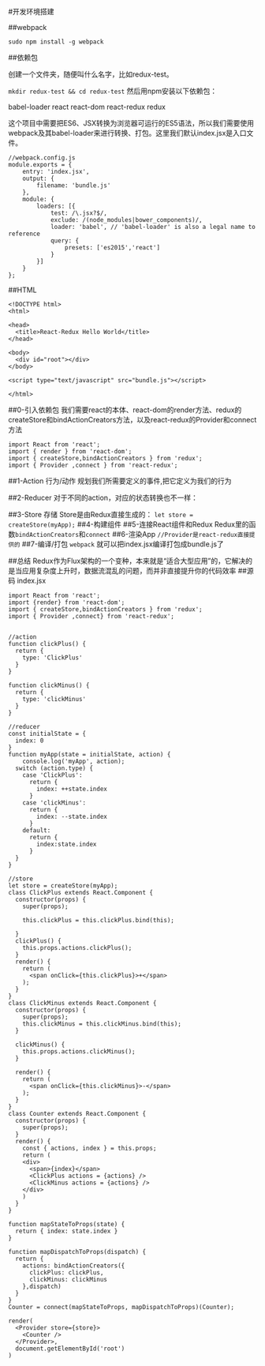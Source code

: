 #开发环境搭建

##webpack

`sudo npm install -g webpack`

##依赖包

创建一个文件夹，随便叫什么名字，比如redux-test。


`mkdir redux-test && cd redux-test`
然后用npm安装以下依赖包：

babel-loader
react
react-dom
react-redux
redux

这个项目中需要把ES6、JSX转换为浏览器可运行的ES5语法，所以我们需要使用webpack及其babel-loader来进行转换、打包。这里我们默认index.jsx是入口文件。

```
//webpack.config.js
module.exports = {
    entry: 'index.jsx',
    output: {
        filename: 'bundle.js'
    },
    module: {
        loaders: [{
            test: /\.jsx?$/,
            exclude: /(node_modules|bower_components)/,
            loader: 'babel', // 'babel-loader' is also a legal name to reference
            query: {
                presets: ['es2015','react']
            }
        }]
    }
};
```

##HTML

```
<!DOCTYPE html>
<html>

<head>
  <title>React-Redux Hello World</title>
</head>

<body>
  <div id="root"></div>
</body>

<script type="text/javascript" src="bundle.js"></script>

</html>
```

##0-引入依赖包
我们需要react的本体、react-dom的render方法、redux的createStore和bindActionCreators方法，以及react-redux的Provider和connect方法

```
import React from 'react';
import { render } from 'react-dom';
import { createStore,bindActionCreators } from 'redux';
import { Provider ,connect } from 'react-redux';
```

##1-Action 行为/动作
规划我们所需要定义的事件,把它定义为我们的行为

##2-Reducer
对于不同的action，对应的状态转换也不一样：

##3-Store 存储
Store是由Redux直接生成的：
`let store = createStore(myApp);`
##4-构建组件
##5-连接React组件和Redux
Redux里的函数`bindActionCreators`和`connect`
##6-渲染App
`//Provider是react-redux直接提供的`
##7-编译/打包
`webpack`
就可以把index.jsx编译打包成bundle.js了

##总结
Redux作为Flux架构的一个变种，本来就是“适合大型应用”的，它解决的是当应用复杂度上升时，数据流混乱的问题，而并非直接提升你的代码效率
##源码 index.jsx

```
import React from 'react';
import {render} from 'react-dom';
import { createStore,bindActionCreators } from 'redux';
import { Provider ,connect} from 'react-redux';


//action
function clickPlus() {
  return {
    type: 'ClickPlus'
  }
}

function clickMinus() {
  return {
    type: 'clickMinus'
  }
}

//reducer
const initialState = {
  index: 0
}
function myApp(state = initialState, action) {
    console.log('myApp', action);
  switch (action.type) {
    case 'ClickPlus':
      return {
        index: ++state.index
      }
    case 'clickMinus':
      return {
        index: --state.index
      }
    default:
      return {
        index:state.index
      }
  }
}

//store
let store = createStore(myApp);
class ClickPlus extends React.Component {
  constructor(props) {
    super(props);
   
    this.clickPlus = this.clickPlus.bind(this);

  }
  clickPlus() {
    this.props.actions.clickPlus();
  }
  render() {
    return (
      <span onClick={this.clickPlus}>+</span>
    );
  }
}
class ClickMinus extends React.Component {
  constructor(props) {
    super(props);
    this.clickMinus = this.clickMinus.bind(this);
  }

  clickMinus() {
    this.props.actions.clickMinus();
  }

  render() {
    return (
      <span onClick={this.clickMinus}>-</span>
    );
  }
}
class Counter extends React.Component {
  constructor(props) {
    super(props);
  }
  render() {
    const { actions, index } = this.props;
    return (
    <div>
      <span>{index}</span>
      <ClickPlus actions = {actions} />
      <ClickMinus actions = {actions} />
    </div>
    )
  }
}

function mapStateToProps(state) {
  return { index: state.index }
}

function mapDispatchToProps(dispatch) {
  return {
    actions: bindActionCreators({
      clickPlus: clickPlus,
      clickMinus: clickMinus
    },dispatch)
  }
}
Counter = connect(mapStateToProps, mapDispatchToProps)(Counter);

render(
  <Provider store={store}>
    <Counter />
  </Provider>,
  document.getElementById('root')
)
```
